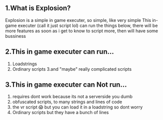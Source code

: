 1.What is Explosion?
---
Explosion is a simple in game executer, so simple, like very simple
This in-game executer (call it just script lol)  can run the things below,  there will be more features as soon as i get to know to script more, then will have some bussiness

2.This in game executer can run...
---
1. Loadstrings
2. Ordinary scripts 
3.and "maybe" really complicated scripts

3.This in game executer can Not run...
--
1. requires dont work because its not a serverside you dumb
2. obfuscated scripts, to many strings and lines of code 
3. the vr script :scream:  but you can load it in a loadstring so dont worry
4. Ordinary scripts but they have a bunch of lines
